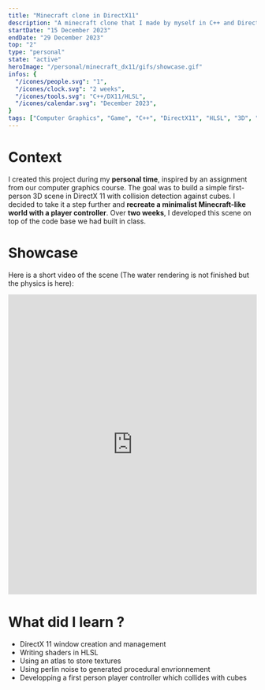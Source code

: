 ```yaml
---
title: "Minecraft clone in DirectX11"
description: "A minecraft clone that I made by myself in C++ and DirectX11 in two weeks."
startDate: "15 December 2023"
endDate: "29 December 2023"
top: "2"
type: "personal"
state: "active"
heroImage: "/personal/minecraft_dx11/gifs/showcase.gif"
infos: {
  "/icones/people.svg": "1",
  "/icones/clock.svg": "2 weeks",
  "/icones/tools.svg": "C++/DX11/HLSL",
  "/icones/calendar.svg": "December 2023",
}
tags: ["Computer Graphics", "Game", "C++", "DirectX11", "HLSL", "3D", "Personal project"]
---
```


# <div class="text-center mt-16">Context</div>

<div class="max-w-4xl mx-auto text-justify">

I created this project during my **personal time**, inspired by an assignment from our computer graphics course. The goal was to build a simple first-person 3D scene in DirectX 11 with collision detection against cubes. I decided to take it a step further and **recreate a minimalist Minecraft-like world with a player controller**. Over **two weeks**, I developed this scene on top of the code base we had built in class.

</div>

# <div class="text-center mt-16">Showcase</div>

<div class="max-w-4xl mx-auto text-justify">

Here is a short video of the scene (The water rendering is not finished but the physics is here):

</div>

<iframe width="100%" height="608" src="https://www.youtube.com/embed/IjXiVTGUb8o?si=RgZeCKEr11z78YsO" title="YouTube video player" frameborder="0" allow="accelerometer; autoplay; clipboard-write; encrypted-media; gyroscope; picture-in-picture; web-share" referrerpolicy="strict-origin-when-cross-origin" allowfullscreen></iframe>

# <div class="text-center mt-16">What did I learn ?</div>

<div class="max-w-4xl mx-auto text-justify">

- DirectX 11 window creation and management
- Writing shaders in HLSL
- Using an atlas to store textures
- Using perlin noise to generated procedural envrionnement
- Developping a first person player controller which collides with cubes

</div>